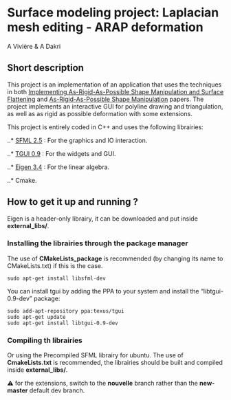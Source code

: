 # Surface modeling project: Laplacian mesh editing - ARAP deformation 

A Vivière & A Dakri
## Short description

This project is an implementation of an application that uses the techniques in both [Implementing As-Rigid-As-Possible Shape Manipulation and Surface Flattening](https://www-ui.is.s.u-tokyo.ac.jp/~takeo/papers/takeo_jgt09_arapFlattening.pdf) and [As-Rigid-As-Possible Shape Manipulation](https://www-ui.is.s.u-tokyo.ac.jp/~takeo/papers/rigid.pdf) papers. The project implements an interactive GUI for polyline drawing and triangulation, as well as as rigid as possible deformation with some extensions.

This project is entirely coded in C++ and uses the following librairies:

..* [SFML 2.5](https://www.sfml-dev.org/) : For the graphics and IO interaction.

..* [TGUI 0.9](https://tgui.eu/) : For the widgets and GUI.

..* [Eigen 3.4](https://eigen.tuxfamily.org/index.php?title=Main_Page) : For the linear algebra.

..* Cmake.


## How to get it up and running ?

Eigen is a header-only librairy, it can be downloaded and put inside **external_libs/**. 


### Installing the librairies through the package manager

The use of **CMakeLists_package** is recommended (by changing its name to CMakeLists.txt) if this is the case.

```shell
sudo apt-get install libsfml-dev
```

You can install tgui by adding the PPA to your system and install the “libtgui-0.9-dev” package:

```shell
sudo add-apt-repository ppa:texus/tgui
sudo apt-get update
sudo apt-get install libtgui-0.9-dev
```

### Compiling th librairies

Or using the Precompiled SFML librairy for ubuntu. The use of **CmakeLists.txt** is recommended, the librairies should be built and compiled inside  **external_libs/**.

:warning: for the extensions, switch to the **nouvelle** branch rather than the **new-master** default dev branch.


